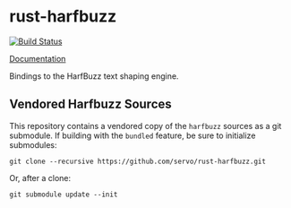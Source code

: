 # rust-harfbuzz

[![Build Status](https://github.com/servo/rust-harfbuzz/actions/workflows/main.yml/badge.svg)](https://github.com/servo/rust-harfbuzz/actions)

[Documentation](https://docs.rs/harfbuzz-sys)

Bindings to the HarfBuzz text shaping engine.

## Vendored Harfbuzz Sources

This repository contains a vendored copy of the `harfbuzz` sources
as a git submodule. If building with the `bundled` feature, be sure
to initialize submodules:

```
git clone --recursive https://github.com/servo/rust-harfbuzz.git
```

Or, after a clone:

```
git submodule update --init
```

